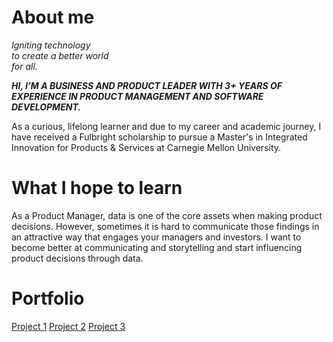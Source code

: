 # About me

_Igniting technology<br>
to create a better world<br>
for all._

***HI, I’M A BUSINESS AND PRODUCT LEADER WITH 3+ YEARS OF EXPERIENCE IN PRODUCT MANAGEMENT AND SOFTWARE DEVELOPMENT.***

As a curious, lifelong learner and due to my career and academic journey, I have received a Fulbright scholarship to pursue a Master's in Integrated Innovation for Products & Services at Carnegie Mellon University.

# What I hope to learn
 
As a Product Manager, data is one of the core assets when making product decisions. However, sometimes it is hard to communicate those findings in an attractive way that engages your managers and investors. I want to become better at communicating and storytelling and start influencing product decisions through data.

# Portfolio

[Project 1](https://pages.github.com/)
[Project 2](https://pages.github.com/)
[Project 3](https://pages.github.com/)

